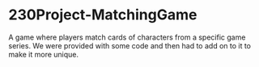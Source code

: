 # 230Project-MatchingGame
A game where players match cards of characters from a specific game series. We were provided with some code and then had to add on to it to make it more unique.
